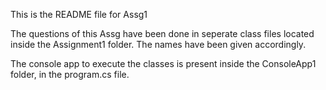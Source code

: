This is the README file for Assg1

The questions of this Assg have been done in seperate class files located inside the Assignment1 folder.
The names have been given accordingly.

The console app to execute the classes is present inside the ConsoleApp1 folder, in the program.cs file.
